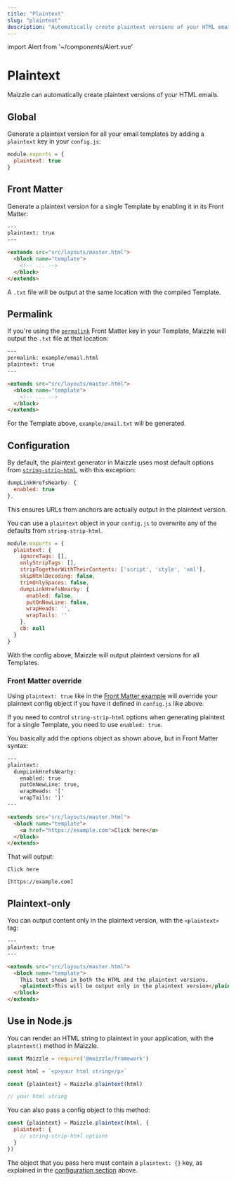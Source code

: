 ```yaml
---
title: "Plaintext"
slug: "plaintext"
description: "Automatically create plaintext versions of your HTML emails in Maizzle"
---
```


import Alert from '~/components/Alert.vue'

# Plaintext

Maizzle can automatically create plaintext versions of your HTML emails.

## Global

Generate a plaintext version for all your email templates by adding a `plaintext` key in your `config.js`:

```js
module.exports = {
  plaintext: true
}
```

## Front Matter

Generate a plaintext version for a single Template by enabling it in its Front Matter:

```html
---
plaintext: true
---

<extends src="src/layouts/master.html">
  <block name="template">
    <!-- ... -->
  </block>
</extends>
```

A `.txt` file will be output at the same location with the compiled Template.

## Permalink

If you're using the [`permalink`](/docs/build-config/#permalink) Front Matter key in your Template, Maizzle will output the `.txt` file at that location:

```html
---
permalink: example/email.html
plaintext: true
---

<extends src="src/layouts/master.html">
  <block name="template">
    <!-- ... -->
  </block>
</extends>
```

For the Template above, `example/email.txt` will be generated.

## Configuration

By default, the plaintext generator in Maizzle uses most default options from [`string-strip-html`](https://codsen.com/os/string-strip-html/#optional-options-object), with this exception:

```js
dumpLinkHrefsNearby: {
  enabled: true
},
```

This ensures URLs from anchors are actually output in the plaintext version.

You can use a `plaintext` object in your `config.js` to overwrite any of the defaults from `string-strip-html`.

```js
module.exports = {
  plaintext: {
    ignoreTags: [],
    onlyStripTags: [],
    stripTogetherWithTheirContents: ['script', 'style', 'xml'],
    skipHtmlDecoding: false,
    trimOnlySpaces: false,
    dumpLinkHrefsNearby: {
      enabled: false,
      putOnNewLine: false,
      wrapHeads: '',
      wrapTails: ''
    },
    cb: null
  }
}
```

<alert>With the config above, Maizzle will output plaintext versions for all Templates.</alert>

### Front Matter override

Using `plaintext: true` like in the [Front Matter example](/docs/plaintext/#front-matter) will override your plaintext config object if you have it defined in `config.js` like above.

If you need to control `string-strip-html` options when generating plaintext for a single Template, you need to use `enabled: true`. 

You basically add the options object as shown above, but in Front Matter syntax:

```html
---
plaintext: 
  dumpLinkHrefsNearby:
    enabled: true
    putOnNewLine: true,
    wrapHeads: '['
    wrapTails: ']'
---

<extends src="src/layouts/master.html">
  <block name="template">
    <a href="https://example.com">Click here</a>
  </block>
</extends>
```

That will output:

```
Click here

[https://example.com]
```

## Plaintext-only

You can output content only in the plaintext version, with the `<plaintext>` tag:

```html
---
plaintext: true
---

<extends src="src/layouts/master.html">
  <block name="template">
    This text shows in both the HTML and the plaintext versions.
    <plaintext>This will be output only in the plaintext version</plaintext>
  </block>
</extends>
```

## Use in Node.js

You can render an HTML string to plaintext in your application, with the `plaintext()` method in Maizzle.

```js
const Maizzle = require('@maizzle/framework')

const html = `<p>your html string</p>`

const {plaintext} = Maizzle.plaintext(html)

// your html string
```

You can also pass a config object to this method:

```js
const {plaintext} = Maizzle.plaintext(html, {
  plaintext: {
    // string-strip-html options
  }
})
```

The object that you pass here must contain a `plaintext: {}` key, as explained in the [configuration section](/docs/plaintext/#configuration) above.
